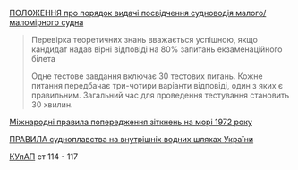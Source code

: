 [ПОЛОЖЕННЯ про порядок видачі посвідчення судноводія малого/маломірного судна](https://zakon.rada.gov.ua/laws/show/z0831-13)  

> Перевірка теоретичних знань вважається успішною, якщо кандидат надав вірні відповіді на 80% запитань екзаменаційного білета
> 
> Одне тестове завдання включає 30 тестових питань. Кожне питання передбачає три-чотири варіанти відповіді, один з яких є правильним. Загальний час для проведення тестування становить 30 хвилин.

[Міжнародні правила попередження зіткнень на морі 1972 року](https://zakon.rada.gov.ua/laws/show/995_137#o60)

[ПРАВИЛА судноплавства на внутрішніх водних шляхах України](https://zakon.rada.gov.ua/laws/show/z0872-04)

[КУпАП](https://zakon.rada.gov.ua/laws/show/80731-10) ст 114 - 117
